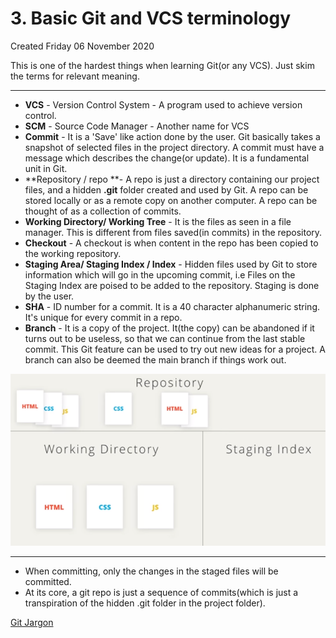 # 3. Basic Git and VCS terminology
Created Friday 06 November 2020

This is one of the hardest things when learning Git(or any VCS).
Just skim the terms for relevant meaning.

*****


* **VCS** - Version Control System - A program used to achieve version control.
* **SCM** - Source Code Manager - Another name for VCS
* **Commit** - It is a 'Save' like action done by the user. Git basically takes a snapshot of selected files in the project directory. A commit must have a message which describes the change(or update). It is a fundamental unit in Git.
* **Repository / repo **- A repo is just a directory containing our project files, and a hidden __.git__ folder created and used by Git. A repo can be stored locally or as a remote copy on another computer. A repo can be thought of as a collection of commits.
* **Working Directory/ Working Tree** - It is the files as seen in a file manager. This is different from files saved(in commits) in the repository.
* **Checkout** - A checkout is when content in the repo has been copied to the working repository.
* **Staging Area/ Staging Index / Index** - Hidden files used by Git to store information which will go in the upcoming commit, i.e Files on the Staging Index are poised to be added to the repository. Staging is done by the user.
* **SHA** - ID number for a commit. It is a 40 character alphanumeric string. It's unique for every commit in a repo.
* **Branch** - It is a copy of the project. It(the copy) can be abandoned if it turns out to be useless, so that we can continue from the last stable commit. This Git feature can be used to try out new ideas for a project. A branch can also be deemed the main branch if things work out.

![](/assets/3._Basic_Git_and_VCS_terminology-image-1.png)

*****


* When committing, only the changes in the staged files will be committed.
* At its core, a git repo is just a sequence of commits(which is just a transpiration of the hidden .git folder in the project folder).

[Git Jargon](./3._Basic_Git_and_VCS_terminology/ud123-git-keyterms.pdf)

